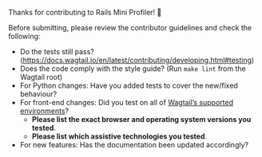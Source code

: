 Thanks for contributing to Rails Mini Profiler! 🎉

Before submitting, please review the contributor guidelines and check the following:

* Do the tests still pass? (https://docs.wagtail.io/en/latest/contributing/developing.html#testing)
* Does the code comply with the style guide? (Run `make lint` from the Wagtail root)
* For Python changes: Have you added tests to cover the new/fixed behaviour?
* For front-end changes: Did you test on all of [Wagtail’s supported environments](https://docs.wagtail.io/en/latest/contributing/developing.html#browser-and-device-support)?
    * **Please list the exact browser and operating system versions you tested**.
    * **Please list which assistive technologies you tested**.
* For new features: Has the documentation been updated accordingly?
